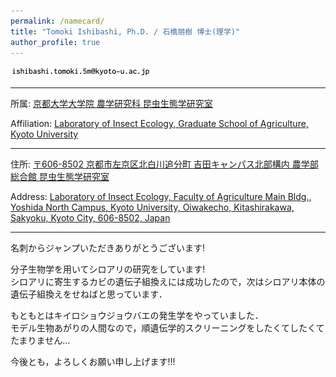 ```yaml
---
permalink: /namecard/
title: "Tomoki Ishibashi, Ph.D. / 石橋朋樹 博士(理学)"
author_profile: true
---
```


<script type="text/javascript">
function convertLetter5_shtml(t, p){
var s = "", letter = "";
for(var i = 0; i<t.length; i++){
letter = t.charCodeAt(i);
s += String.fromCharCode(letter + p);
}
return s;
}
var em_shtml1 = convertLetter5_shtml(String.fromCharCode(100,110,99,100,93,92,110,99,100,41,111,106,104,106,102,100,41)+String.fromCharCode(48,104,59,102,116,106,111,106,40,112,41,92,94,41,101,107), 5);
var em_shtml2 = convertLetter5_shtml(String.fromCharCode(101,110,107,101,110,107,112,107,105,107,103)+String.fromCharCode(101,60,99,105,93,101,104,42,95,107,105), 4);
var ph_shtml1 = convertLetter5_shtml(String.fromCharCode(40,53,46,42,45,52,50,42,52,50,48,42,51,46,49,52), 3);
var ph_shtml2 = convertLetter5_shtml(String.fromCharCode(40,53,46,42,45,54,45,42,46,51,52,50,42,45,49,48,45), 3);

document.write("E"+"-"+"m"+"ail a"+"ddr"+"es"+"s 1: <a href=\"ma"+"ilt"+"o:"+em_shtml1+"\">"+em_shtml1+"</a><br>");
document.write("E"+"-"+"m"+"ail a"+"ddr"+"es"+"s 2: <a href=\"ma"+"ilt"+"o:"+em_shtml2+"\">"+em_shtml2+"</a><br>");
document.write("P"+"hon"+"e nu"+"mbe"+"r 1: " + ph_shtml1 + "<br>");
document.write("P"+"hon"+"e nu"+"mbe"+"r 2: " + ph_shtml2 + "<br>");
</script>
<noscript><img src="/images/mailto.png"></noscript>

---

所属: [京都大学大学院 農学研究科 昆虫生態学研究室](http://www.insecteco.kais.kyoto-u.ac.jp/)

Affiliation: [Laboratory of Insect Ecology, Graduate School of Agriculture, Kyoto University](http://www.insecteco.kais.kyoto-u.ac.jp/englishpage.html)

---

住所: [〒606-8502 京都市左京区北白川追分町 吉田キャンパス北部構内 農学部総合館 昆虫生態学研究室](https://www.google.co.jp/maps/place/35%C2%B001'50.7%22N+135%C2%B047'05.6%22E/@35.030757,135.7843388,19z/data=!3m1!4b1!4m6!3m5!1s0x0:0x0!7e2!8m2!3d35.0307567!4d135.7848863?hl=ja)

Address: [Laboratory of Insect Ecology, Faculty of Agriculture Main Bldg., Yoshida North Campus, Kyoto University, Oiwakecho, Kitashirakawa, Sakyoku, Kyoto City, 606-8502, Japan](https://www.google.co.jp/maps/place/35%C2%B001'50.7%22N+135%C2%B047'05.6%22E/@35.030757,135.7843388,19z/data=!3m1!4b1!4m6!3m5!1s0x0:0x0!7e2!8m2!3d35.0307567!4d135.7848863?hl=en)

---

名刺からジャンプいただきありがとうございます!

分子生物学を用いてシロアリの研究をしています!  
シロアリに寄生するカビの遺伝子組換えには成功したので，次はシロアリ本体の遺伝子組換えをせねばと思っています．

もともとはキイロショウジョウバエの発生学をやっていました．  
モデル生物あがりの人間なので，順遺伝学的スクリーニングをしたくてしたくてたまりません...

今後とも，よろしくお願い申し上げます!!!
